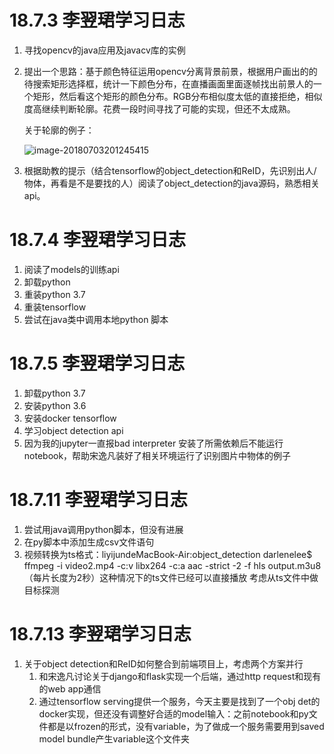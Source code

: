 # 18.7.3 李翌珺学习日志

1. 寻找opencv的java应用及javacv库的实例

2. 提出一个思路：基于颜色特征运用opencv分离背景前景，根据用户画出的的待搜索矩形选择框，统计一下颜色分布，在直播画面里面逐帧找出前景人的一个矩形，然后看这个矩形的颜色分布。RGB分布相似度太低的直接拒绝，相似度高继续判断轮廓。花费一段时间寻找了可能的实现，但还不太成熟。

   关于轮廓的例子：

   ![image-20180703201245415](/var/folders/8w/bwr3kml94913w4d4p44rnh3h0000gn/T/abnerworks.Typora/image-20180703201245415.png)

3. 根据助教的提示（结合tensorflow的object_detection和ReID，先识别出人/物体，再看是不是要找的人）阅读了object_detection的java源码，熟悉相关api。

# 18.7.4 李翌珺学习日志

1. 阅读了models的训练api
2. 卸载python
3. 重装python 3.7
4. 重装tensorflow
5. 尝试在java类中调用本地python 脚本

# 18.7.5 李翌珺学习日志

1. 卸载python 3.7
2. 安装python 3.6
3. 安装docker tensorflow
4. 学习object detection api
5. 因为我的jupyter一直报bad interpreter 安装了所需依赖后不能运行notebook，帮助宋逸凡装好了相关环境运行了识别图片中物体的例子

# 18.7.11 李翌珺学习日志

1. 尝试用java调用python脚本，但没有进展
2. 在py脚本中添加生成csv文件语句
3. 视频转换为ts格式：liyijundeMacBook-Air:object_detection darlenelee$ ffmpeg -i video2.mp4 -c:v libx264 -c:a aac -strict -2 -f hls output.m3u8 （每片长度为2秒）这种情况下的ts文件已经可以直接播放 考虑从ts文件中做目标探测

# 18.7.13 李翌珺学习日志

1. 关于object detection和ReID如何整合到前端项目上，考虑两个方案并行
   1. 和宋逸凡讨论关于django和flask实现一个后端，通过http request和现有的web app通信
   2. 通过tensorflow serving提供一个服务，今天主要是找到了一个obj det的docker实现，但还没有调整好合适的model输入：之前notebook和py文件都是以frozen的形式，没有variable，为了做成一个服务需要用到saved model bundle产生variable这个文件夹